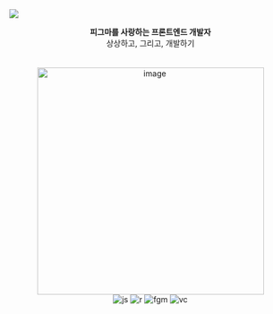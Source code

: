 <img src="https://capsule-render.vercel.app/api?type=venom&color=10:ffffff,100:FFE500&height=300&section=header&text=MONICX&&fontColor=000000&stroke=FFE500&fontSize=60&strokeWidth=1&" />

<div align=center>
  
**피그마를 사랑하는 프론트엔드 개발자**<br>
상상하고, 그리고, 개발하기<br><br><br>
<img width="405" alt="image" src= "https://github.com/Monixc/Monixc/assets/100592495/64f758c7-e7f4-438d-b83f-b477acaab29f"/>
<br>
![js](https://img.shields.io/badge/JavaScript-F7DF1E?style=for-the-badge&logo=JavaScript&logoColor=white)
![r](https://img.shields.io/badge/React-20232A?style=for-the-badge&logo=react&logoColor=61DAFB)
![fgm](https://img.shields.io/badge/Figma-F24E1E?style=for-the-badge&logo=figma&logoColor=white)
![vc](https://img.shields.io/badge/Vercel-000000?style=for-the-badge&logo=vercel&logoColor=white)
<br><br><br><br>
<!-- ![Top Langs](https://github-readme-stats.vercel.app/api/top-langs/?username=anuraghazra&layout=compact) -->
</div>



<!--
**Monixc/Monixc** is a ✨ _special_ ✨ repository because its `README.md` (this file) appears on your GitHub profile.

Here are some ideas to get you started:

- 🔭 I’m currently working on ...
- 🌱 I’m currently learning ...
- 👯 I’m looking to collaborate on ...
- 🤔 I’m looking for help with ...
- 💬 Ask me about ...
- 📫 How to reach me: ...
- 😄 Pronouns: ...
- ⚡ Fun fact: ...
-->

